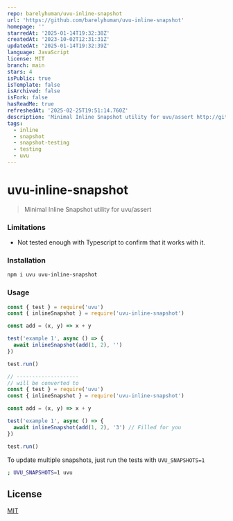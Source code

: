 ```yaml
---
repo: barelyhuman/uvu-inline-snapshot
url: 'https://github.com/barelyhuman/uvu-inline-snapshot'
homepage: ''
starredAt: '2025-01-14T19:32:38Z'
createdAt: '2023-10-02T12:31:31Z'
updatedAt: '2025-01-14T19:32:39Z'
language: JavaScript
license: MIT
branch: main
stars: 4
isPublic: true
isTemplate: false
isArchived: false
isFork: false
hasReadMe: true
refreshedAt: '2025-02-25T19:51:14.760Z'
description: 'Minimal Inline Snapshot utility for uvu/assert http://github.com/lukeed/uvu'
tags:
  - inline
  - snapshot
  - snapshot-testing
  - testing
  - uvu
---
```


# uvu-inline-snapshot

> Minimal Inline Snapshot utility for uvu/assert

### Limitations 
- Not tested enough with Typescript to confirm that it works with it. 

### Installation

```sh
npm i uvu uvu-inline-snapshot
```

### Usage

```js
const { test } = require('uvu')
const { inlineSnapshot } = require('uvu-inline-snapshot')

const add = (x, y) => x + y

test('example 1', async () => {
  await inlineSnapshot(add(1, 2), '')
})

test.run()

// --------------------
// will be converted to
const { test } = require('uvu')
const { inlineSnapshot } = require('uvu-inline-snapshot')

const add = (x, y) => x + y

test('example 1', async () => {
  await inlineSnapshot(add(1, 2), '3') // Filled for you
})

test.run()
```

To update multiple snapshots, just run the tests with `UVU_SNAPSHOTS=1` 

```sh
; UVU_SNAPSHOTS=1 uvu 
```

## License

[MIT](/LICENSE)
